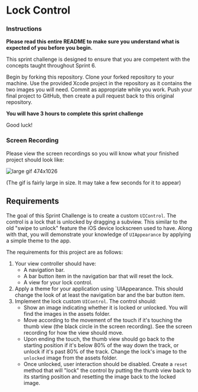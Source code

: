 # Lock Control

### Instructions

**Please read this entire README to make sure you understand what is expected of you before you begin.**

This sprint challenge is designed to ensure that you are competent with the concepts taught throughout Sprint 6.

Begin by forking this repository. Clone your forked repository to your machine. Use the provided Xcode project in the repository as it contains the two images you will need. Commit as appropriate while you work. Push your final project to GitHub, then create a pull request back to this original repository.

**You will have 3 hours to complete this sprint challenge**

Good luck!

### Screen Recording

Please view the screen recordings so you will know what your finished project should look like:

![large gif 474x1026](https://user-images.githubusercontent.com/16965587/44813550-415faa00-ab97-11e8-8949-6167099acd51.gif)

(The gif is fairly large in size. It may take a few seconds for it to appear)

## Requirements

The goal of this Sprint Challenge is to create a custom `UIControl`. The control is a lock that is unlocked by dragging a subview. This similar to the old "swipe to unlock" feature the iOS device lockscreen used to have. Along with that, you will demonstrate your knowledge of `UIAppearance` by applying a simple theme to the app.

The requirements for this project are as follows:

1. Your view controller should have:
    - A navigation bar.
    - A bar button item in the navigation bar that will reset the lock.
    - A view for your lock control.
2. Apply a theme for your application using `UIAppearance. This should change the look of at least the navigation bar and the bar button item.
3. Implement the lock custom `UIControl`. The control should:
    - Show an image indicating whether it is locked or unlocked. You will find the images in the assets folder.
    - Move according to the movement of the touch if it's touching the thumb view (the black circle in the screen recording). See the screen recording for how the view should move.
    - Upon ending the touch, the thumb view should go back to the starting position if it's below 80% of the way down the track, or unlock if it's past 80% of the track. Change the lock's image to the `unlocked` image from the assets folder.
    - Once unlocked, user interaction should be disabled. Create a `reset` method that will "lock" the control by putting the thumb view back to its starting position and resetting the image back to the locked image.
